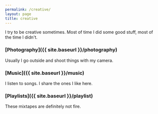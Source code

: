 ```yaml
---
permalink: /creative/
layout: page
title: creative
---
```


I try to be creative sometimes. Most of time I did some good stuff, most of the time I didn't.

### [Photography]({{ site.baseurl }}/photography)

Usually I go outside and shoot things with my camera.

### [Music]({{ site.baseurl }}/music)

I listen to songs. I share the ones I like here.

### [Playlists]({{ site.baseurl }}/playlist)

These mixtapes are definitely not fire.
